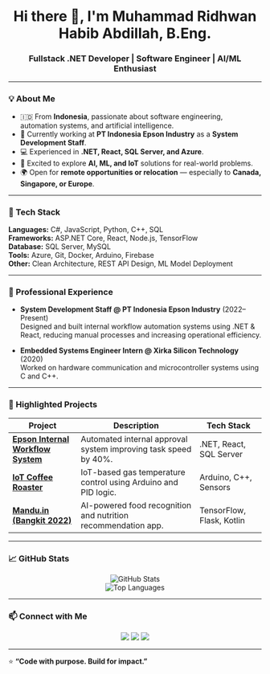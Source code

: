 <h1 align="center">Hi there 👋, I'm Muhammad Ridhwan Habib Abdillah, B.Eng.</h1>
<h3 align="center">Fullstack .NET Developer | Software Engineer | AI/ML Enthusiast</h3>

---

### 💡 About Me
- 🇮🇩 From **Indonesia**, passionate about software engineering, automation systems, and artificial intelligence.  
- 💼 Currently working at **PT Indonesia Epson Industry** as a **System Development Staff**.  
- 💻 Experienced in **.NET, React, SQL Server, and Azure**.  
- 🤖 Excited to explore **AI, ML, and IoT** solutions for real-world problems.  
- 🌍 Open for **remote opportunities or relocation** — especially to **Canada, Singapore, or Europe**.  

---

### 🧰 Tech Stack
**Languages:** C#, JavaScript, Python, C++, SQL  
**Frameworks:** ASP.NET Core, React, Node.js, TensorFlow  
**Database:** SQL Server, MySQL  
**Tools:** Azure, Git, Docker, Arduino, Firebase  
**Other:** Clean Architecture, REST API Design, ML Model Deployment  

---

### 🏢 Professional Experience
- **System Development Staff @ PT Indonesia Epson Industry** (2022–Present)  
  Designed and built internal workflow automation systems using .NET & React, reducing manual processes and increasing operational efficiency.  

- **Embedded Systems Engineer Intern @ Xirka Silicon Technology** (2020)  
  Worked on hardware communication and microcontroller systems using C and C++.  

---

### 🧠 Highlighted Projects
| Project | Description | Tech Stack |
|----------|--------------|-------------|
| [**Epson Internal Workflow System**](https://github.com/ridhwanhabib18/Fullstack-Web-System) | Automated internal approval system improving task speed by 40%. | .NET, React, SQL Server |
| [**IoT Coffee Roaster**](https://github.com/ridhwanhabib18/IoT-Temperature-Control) | IoT-based gas temperature control using Arduino and PID logic. | Arduino, C++, Sensors |
| [**Mandu.in (Bangkit 2022)**](https://github.com/ridhwanhabib18/Mandu.in-ML) | AI-powered food recognition and nutrition recommendation app. | TensorFlow, Flask, Kotlin |

---

### 📈 GitHub Stats
<p align="center">
  <img src="https://github-readme-stats.vercel.app/api?username=ridhwanhabib18&show_icons=true&theme=radical" alt="GitHub Stats" />
  <br />
  <img src="https://github-readme-stats.vercel.app/api/top-langs/?username=ridhwanhabib18&layout=compact&theme=radical" alt="Top Languages" />
</p>

---

### 📫 Connect with Me
<p align="center">
  <a href="https://www.linkedin.com/in/mridhwanhabib/" target="_blank"><img src="https://img.shields.io/badge/LinkedIn-blue?logo=linkedin&logoColor=white" /></a>
  <a href="mailto:eng.ridhwan18@gmail.com"><img src="https://img.shields.io/badge/Email-white?logo=gmail&logoColor=red" /></a>
  <a href="https://github.com/ridhwanhabib18" target="_blank"><img src="https://img.shields.io/badge/GitHub-black?logo=github&logoColor=white" /></a>
</p>

---

⭐ **“Code with purpose. Build for impact.”**